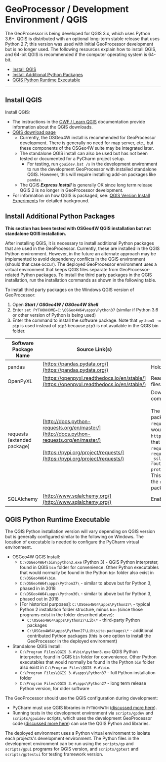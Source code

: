 # GeoProcessor / Development Environment / QGIS #

The GeoProcessor is being developed for QGIS 3.x, which uses Python 3.6+.
QGIS is distributed with an optional long-term stable release that uses Python 2.7;
this version was used with initial GeoProcessor development but is no longer used.
The following resources explain how to install QGIS, and 64-bit QGIS is recommended if the
computer operating system is 64-bit.

* [Install QGIS](#install-qgis)
* [Install Additional Python Packages](#install-additional-python-packages)
* [QGIS Python Runtime Executable](#qgis-python-runtime-executable)

-------------

## Install QGIS ##

Install QGIS:

* The instructions in the
[OWF / Learn QGIS](http://learn.openwaterfoundation.org/owf-learn-qgis/install-qgis/install-qgis/) documentation
provide information about the QGIS downloads.
* [QGIS download page](https://www.qgis.org/en/site/forusers/download.html)
	+ Currently, the OSGeo4W install is recommended for GeoProcessor development.
	There is generally no need for map server, etc., but these components of the OSGeo4W suite may be
	integrated later.
	+ The standalone QGIS install can also be used but has not been tested or documented for a PyCharm project setup.
		- For testing, run `gpuidev.bat /s` in the development environment to run the development GeoProcessor
		with installed standalone QGIS.
		However, this will require installing add-on packages like `pandas`.
	+ The QGIS ***Express Install*** is generally OK since long term release QGIS 2 is no longer
	in GeoProcessor development.
* For information on how QGIS is packaged, see:
[QGIS Version Install Experiments](../resources/qgis-version-install-experiments) for detailed background.

## Install Additional Python Packages ##

**This section has been tested with OSGeo4W QGIS installation but not standalone QGIS installation.**

After installing QGIS, it is necessary to install additional Python packages that are used in the GeoProcessor.
Currently, these are installed in the QGIS Python environment.
However, in the future an alternate approach may be implemented to avoid dependency conflicts in the QGIS environment
(should that case occur).
The deployed GeoProcessor environment uses a virtual environment that keeps QGIS files separate from 
GeoProcessor-related Python packages.
To install the third party packages in the QGIS installation, run the installation commands as shown in the following table.

To install third party packages on the Windows QGIS version of GeoProcessor:

1. Open ***Start / OSGeo4W / OSGeo4W Shell*** 
2. Enter `set PYTHONHOME=C:\OSGeo4W64\apps\Python37` (similar if Python 3.6 or other version of Python is being used)
3. Enter the command to install the software package.
Note that `python3 -m pip` is used instead of `pip3` because `pip3` is not available in the QGIS bin folder.

|**Software Package Name**|**Source Link(s)**|**How Used Within GeoProcessor**| **Command**&nbsp;&nbsp;&nbsp;&nbsp;&nbsp;&nbsp;&nbsp;&nbsp;&nbsp;&nbsp;|
|-|-|-|-|
|pandas|[https://pandas.pydata.org/](https://pandas.pydata.org/)|Holds and manipulates Table data.|`python3 -m pip install pandas`|
|OpenPyXL|[https://openpyxl.readthedocs.io/en/stable/](https://openpyxl.readthedocs.io/en/stable/)|Reads and writes Excel 2010 xlsx/xlsm files to and from Table objects.|`python3 -m pip install openpyxl`|
|requests (extended package)|[http://docs.python-requests.org/en/master/](http://docs.python-requests.org/en/master/)<br><br> [https://pypi.org/project/requests/](https://pypi.org/project/requests/)|Downloads data files within the [`WebGet`](../command-ref/WebGet/WebGet) command. <br><br>The `requests[security]` extension package is preferred over the core `requests` package to avoid an error that would occur when downloading a file over `https` with the [`WebGet`](../command-ref/WebGet/WebGet) command. The error that occurred when using the core `requests` package printed:<br>`requests.exceptions.SSLError: [Errno 1] _ssl.c:503: error:140770FC:SSL routines:SSL23_GET_SERVER_HELLO:unknown protocol`. <br>This error does not occur when utilizing the `requests[security]` extension package. | `python3 -m pip install requests[security]`|
|SQLAlchemy|[http://www.sqlalchemy.org/](http://www.sqlalchemy.org/)|Enables connections to databases.|`python3 -m pip install SQLAlchemy`|

## QGIS Python Runtime Executable ##

The QGIS Python installation version will vary depending on QGIS version but is generally
configured similar to the following on Windows.
The location of executable is needed to configure the PyCharm virtual environment.

* OSGeo4W QGIS Install:
	+ `C:\OSGeo4W64\bin\python3.exe` (Python 3) -
	QGIS Python interpreter, found in QGIS `bin` folder for convenience.
	Other Python executables that would normally be found in the Python `bin` folder
	also exist in `C:\OSGeo4W64\bin`.
	+ `C:\OSGeo4W64\apps\Python37\` - similar to above but for Python 3, phased in in 2018
	+ `C:\OSGeo4W64\apps\Python36\` - similar to above but for Python 3, phased out in 2018
	+ [For historical purposes]: `C:\OSGeo4W64\apps\Python27\` - typical Python 2 installation folder structure, minus `bin`
	(since those programs exist in the folder described above):
		- `C:\OSGeo4W64\apps\Python27\Lib\*` - third-party Python packages
		- `C:\OSGeo4W64\apps\Python27\Lib\site-packages\*` - additional contributed Python packages
		(this is one option to install the GeoProcessor in the deployed environment)
* Standalone QGIS Install:
	+ `C:\Program Files\QGIS 3.#\bin\python3.exe`
	QGIS Python interpreter, found in QGIS `bin` folder for convenience.
	Other Python executables that would normally be found in the Python `bin` folder
	also exist in `C:\Program Files\QGIS #.#\bin`.
	+ `C:\Program Files\QGIS 3.#\apps\Python37` - full Python installation folder
	+ `C:\Program Files\QGIS 3.#\apps\Python27` - long term release Python version, for older software

The GeoProcessor should use the QGIS configuration during development:

* PyCharm must use QGIS libraries in `PYTHONPATH` ([discussed more here](pycharm)).
* Running tests in the development environment via `scripts/gpdev` and `scripts/gpuidev` scripts,
which uses the development GeoProcessor code
([discussed more here](running)) can use the QGIS Python and libraries.

The deployed environment uses a Python virtual environment to isolate each projects's development environment.
The Python files in the development environment can be run using the `scripts/gp` and `scripts/gpui` programs for QGIS version,
and `scripts/gptest` and `scripts/gptestui` for testing framework version.
